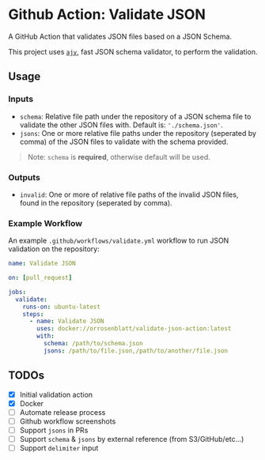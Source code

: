 # Github Action: Validate JSON
A GitHub Action that validates JSON files based on a JSON Schema.

This project uses [`ajv`](https://github.com/epoberezkin/ajv), fast JSON schema validator, to perform the validation. 

## Usage

### Inputs

- `schema`: Relative file path under the repository of a JSON schema file to validate the other JSON files with. Default is: `'./schema.json'`.
- `jsons`: One or more relative file paths under the repository (seperated by comma) of the JSON files to validate with the schema provided.

> Note: `schema` is **required**, otherwise default will be used.

### Outputs

- `invalid`: One or more of relative file paths of the invalid JSON files, found in the repository (seperated by comma).

### Example Workflow

An example `.github/workflows/validate.yml` workflow to run JSON validation on the repository: 

```yaml
name: Validate JSON

on: [pull_request]

jobs:
  validate:
    runs-on: ubuntu-latest
    steps:
      - name: Validate JSON
        uses: docker://orrosenblatt/validate-json-action:latest
        with: 
          schema: /path/to/schema.json
          jsons: /path/to/file.json,/path/to/another/file.json
```


## TODOs

- [x] Initial validation action
- [x] Docker
- [ ] Automate release process
- [ ] Github workflow screenshots
- [ ] Support `jsons` in PRs
- [ ] Support `schema` & `jsons` by external reference (from S3/GitHub/etc...)
- [ ] Support `delimiter` input 